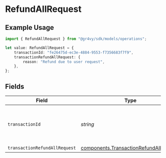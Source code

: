 # RefundAllRequest

## Example Usage

```typescript
import { RefundAllRequest } from "@gr4vy/sdk/models/operations";

let value: RefundAllRequest = {
    transactionId: "fe26475d-ec3e-4884-9553-f7356683f7f9",
    transactionRefundAllRequest: {
        reason: "Refund due to user request",
    },
};
```

## Fields

| Field                                                                                            | Type                                                                                             | Required                                                                                         | Description                                                                                      | Example                                                                                          |
| ------------------------------------------------------------------------------------------------ | ------------------------------------------------------------------------------------------------ | ------------------------------------------------------------------------------------------------ | ------------------------------------------------------------------------------------------------ | ------------------------------------------------------------------------------------------------ |
| `transactionId`                                                                                  | *string*                                                                                         | :heavy_check_mark:                                                                               | The ID for the transaction to get the information for.                                           | fe26475d-ec3e-4884-9553-f7356683f7f9                                                             |
| `transactionRefundAllRequest`                                                                    | [components.TransactionRefundAllRequest](../../models/components/transactionrefundallrequest.md) | :heavy_minus_sign:                                                                               | N/A                                                                                              |                                                                                                  |
